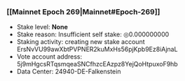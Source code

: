 ### [[Mainnet Epoch 269|Mainnet#Epoch-269]]
* Stake level: **None**
* Stake reason: Insufficient self stake: ◎0.000000000
* Staking activity: creating new stake account ErsNvVU99awXbtPVPNER2kuMxHs56pjKpb9Ez8iAjnaL
* Vote account address: 5j9mHgcsRTqsmqeaSNCfhzcEAzpz8YejQoHtpuxoF9hb
* Data Center: 24940-DE-Falkenstein